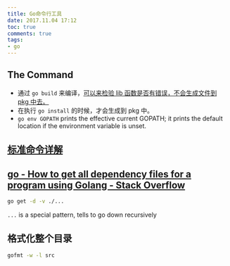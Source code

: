 ```yaml
---
title: Go命令行工具
date: 2017.11.04 17:12
toc: true
comments: true
tags:
- go
---
```


## The Command
- 通过 `go build` 来编译，[可以来检验 lib 函数是否有错误，不会生成文件到 pkg 中去。](http://wiki.jikexueyuan.com/project/go-command-tutorial/0.1.html)
- 在执行 `go install` 的时候，才会生成到 pkg 中。
- `go env GOPATH` prints the effective current GOPATH; it prints the default location if the environment variable is unset.

## [标准命令详解](http://wiki.jikexueyuan.com/project/go-command-tutorial/0.0.html)

## [go - How to get all dependency files for a program using Golang - Stack Overflow](https://stackoverflow.com/questions/32758235/how-to-get-all-dependency-files-for-a-program-using-golang)
```sh
go get -d -v ./...
```
`...` is a special pattern, tells to go down recursively

## 格式化整个目录
```sh
gofmt -w -l src
```